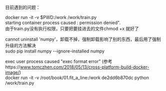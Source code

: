 目前遇到的问题：

docker run -it -v $PWD:/work <CONTAINER> /work/train.py          
starting container process caused : permission denied".     
由于train.py没有执行权限，只要把要挂进去的文件chmod +x 就好了     

cannot uninstall 'numpy'，卸载不掉，强制卸载影响了别的东西，最后用了强制升级的方法解决     
sudo pip install numpy --ignore-installed numpy

exec user process caused "exec format error" (参考https://www.tomczhen.com/2018/05/13/cross-platform-build-docker-image/)     
docker run -it -v /root/book/01.fit_a_line:/work de2dd6b870dc python /work/train.py
